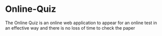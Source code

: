 # Online-Quiz
The Online Quiz is an online web application to appear for an online test in an effective way and there is no loss of time to check the paper
